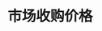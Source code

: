 # 市场收购价格

<SiteInfo name="市场收购价格" url="https://docs.qq.com/sheet/DSmhGUmxEWlFzdHFm" preview="https://img.mwdocs.info/20240304/market.67x7d20mlp.webp" />

